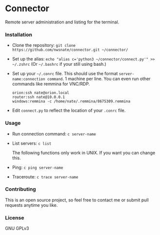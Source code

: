 # Connector

Remote server administration and listing for the terminal.

### Installation

- Clone the repository: `git clone https://github.com/nwsnate/connector.git ~/connector/`

- Set up the alias: `echo "alias c='python3 ~/connector/connect.py'" >> ~/.zshrc` (Or `~/.bashrc` if your still using bash.)

- Set up your `~/.conrc` file. This should use the format `server-name:connection command`. 1 machine per line. You can even run other commands like remmina for VNC/RDP.

  ```text
  orion:ssh nate@orion.local
  router:ssh nate@10.0.0.1
  windows:remmina -c /home/nate/.remmina/8675309.remmina
  ```

 - Edit `connect.py` to reflect the location of your `.conrc` file.

### Usage

- Run connection command: `c server-name`

- List servers: `c list`

  The following functions only work in UNIX. If you want you can change this.

- Ping: `c ping server-name`

- Traceroute: `c trace server-name`


### Contributing

This is an open source project, so feel free to contact me or submit pull requests anytime you like.


### License
GNU GPLv3
